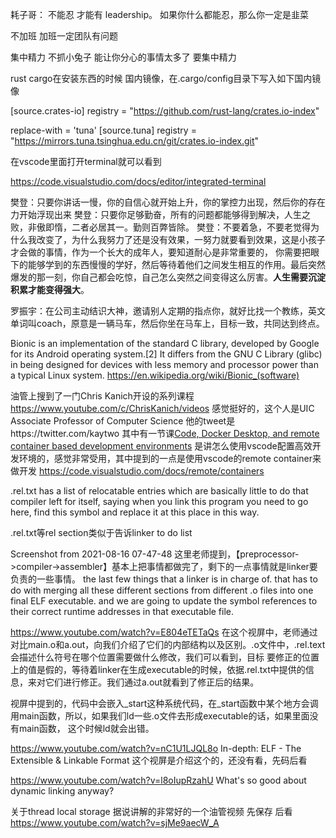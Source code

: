 

耗子哥： 不能忍 才能有 leadership。 如果你什么都能忍，那么你一定是韭菜


不加班 加班一定团队有问题

集中精力 不抓小兔子 能让你分心的事情太多了  要集中精力


rust cargo在安装东西的时候 国内镜像，在.cargo/config目录下写入如下国内镜像

[source.crates-io]
registry = "https://github.com/rust-lang/crates.io-index"

replace-with = 'tuna'
[source.tuna]
registry = "https://mirrors.tuna.tsinghua.edu.cn/git/crates.io-index.git"


在vscode里面打开terminal就可以看到

https://code.visualstudio.com/docs/editor/integrated-terminal


樊登：只要你讲话一慢，你的自信心就开始上升，你的掌控力出现，然后你的存在力开始浮现出来
樊登：只要你足够勤奋，所有的问题都能够得到解决，人生之败，非傲即惰，二者必居其一。勤则百弊皆除。
樊登：不要着急，不要老觉得为什么我改变了，为什么我努力了还是没有效果，一努力就要看到效果，这是小孩子才会做的事情，作为一个长大的成年人，要知道耐心是非常重要的，
    你需要把眼下的能够学到的东西慢慢的学好，然后等待着他们之间发生相互的作用。最后突然爆发的那一刻，你自己都会吃惊，自己怎么突然之间变得这么厉害。**人生需要沉淀积累才能变得强大**。

罗振宇：在公司主动结识大神，邀请别人定期的指点你，就好比找一个教练，英文单词叫coach，原意是一辆马车，然后你坐在马车上，目标一致，共同达到终点。

Bionic is an implementation of the standard C library, developed by Google for its Android operating system.[2] It differs from the GNU C Library (glibc) in being designed for devices with less memory and processor power than a typical Linux system.
https://en.wikipedia.org/wiki/Bionic_(software)

油管上搜到了一门Chris Kanich开设的系列课程 https://www.youtube.com/c/ChrisKanich/videos
感觉挺好的，这个人是UIC Associate Professor of Computer Science
他的tweet是https://twitter.com/kaytwo
其中有一节课[Code, Docker Desktop, and remote container based development environments](https://www.youtube.com/watch?v=jWZMEenRB8s)
是讲怎么使用vscode配置高效开发环境的，感觉非常受用，其中提到的一点是使用vscode的remote container来做开发
https://code.visualstudio.com/docs/remote/containers


.rel.txt has a list of relocatable entries which are basically little to do that compiler left for itself, saying when you link this program
 you need to go here, find this symbol and replace it at this place in this way.

.rel.txt等rel section类似于告诉linker to do list


Screenshot from 2021-08-16 07-47-48
这里老师提到，【preprocessor->compiler->assembler】基本上把事情都做完了，剩下的一点事情就是linker要负责的一些事情。
the last few things that a linker is in charge of. that has to do with merging all these different sections from different .o files into one final ELF executable.
and we are going to update the symbol references to their correct runtime addresses in that executable file.


https://www.youtube.com/watch?v=E804eTETaQs
在这个视屏中，老师通过对比main.o和a.out，向我们介绍了它们的内部结构以及区别。.o文件中，.rel.text会描述什么符号在哪个位置需要做什么修改，我们可以看到，目标
要修正的位置上的值是假的，等待着linker在生成executable的时候，依据.rel.txt中提供的信息，来对它们进行修正。我们通过a.out就看到了修正后的结果。

视屏中提到的，代码中会嵌入_start这种系统代码，在_start函数中某个地方会调用main函数，所以，如果我们ld一些.o文件去形成executable的话，如果里面没有main函数，
这个时候ld就会出错。

https://www.youtube.com/watch?v=nC1U1LJQL8o
In-depth: ELF - The Extensible & Linkable Format
这个视屏是介绍这个的，还没有看，先码后看


https://www.youtube.com/watch?v=l8oIupRzahU
What's so good about dynamic linking anyway?


 关于thread local storage 据说讲解的非常好的一个油管视频  先保存 后看
 https://www.youtube.com/watch?v=sjMe9aecW_A
